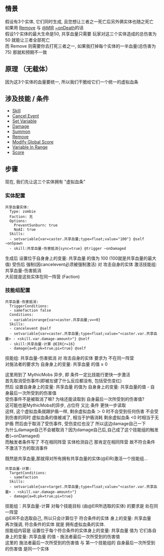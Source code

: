 情景
------
假设有3个实体, 它们同时生成, 且您想让三者之一死亡后另外俩实体也随之死亡  
如果用 [Remove](/技能/列表/remove) 与 [@MIR](/技能/目标选择器) [~onDeath](/技能/触发器)的话  
假设1个实体的最大生命是50, 共享血量只需要 玩家对这三个实体造成的总伤害为 50 就能让三者全部死亡  
而 Remove 则需要你去打死三者之一, 如果我打掉每个实体的一半血量(总伤害为75) 那就和预期不一致

原理 （无载体）
------

因为这3个实体的血量要统一, 所以我们干脆给它们一个统一的虚拟血条  

涉及技能 / 条件
------

- [Skill](/技能/列表/skill)
- [Cancel Event](/技能/列表/cancelevent)
- [Set Variable](/技能/列表/setvariable)
- [Damage](/技能/列表/Damage)
- [Summon](/技能/列表/Summon)
- [Remove](/技能/列表/Remove)
- [Modify Global Score](/技能/列表/modifyglobalscore)
- [Variable In Range](/条件/variableinrange)
- [Score](/条件/Score)

步骤
------

现在, 我们先让这三个实体拥有 "虚拟血条"

### 实体配置

    共享血量实体:
      Type: zombie
      Faction: 无
      Options:
        PreventSunburn: true
        NoAI: true
      Skills:
      - setvariable{var=caster.共享血量;type=float;value="100"} @self ~onSpawn
      - skill:共享血量-伤害抵消{sync=true} @trigger ~onDamaged

生成后 设置位于自身身上的变量: 共享血量 的值为 100 (100就是共享血量的最大值)
受伤后 强制(因cancelevent必须被强制激活) 对 攻击自身的实体 激活技能组: 共享血量-伤害抵消  
大前提是这些实体在同一阵营 (Faction)

### 技能组配置

    共享血量-伤害抵消:
      TriggerConditions:
      - samefaction false
      Conditions:
      - variableinrange{var=caster.共享血量;v=>0}
      Skills:
      - cancelevent @self
      - setvariable{var=caster.共享血量;type=float;value="<caster.var.共享血量> - <skill.var.damage-amount>"} @self
      - skill:共享血量-计算 @EIR{r=16}
      - damage{a=0;pk=true;pi=true} @self

技能组: 共享血量-伤害抵消 对 攻击自身的实体 要求为 不在同一阵营  
对施法者的要求为 自身身上的变量: 共享血量 的值 ≥ 0

这里用到了 MythicMobs 异步, 即 条件一定比技能行更快一步激活  
首先取消受伤事件(即被左键了什么反应都没有, 包括受伤变红)  
然后 设置自身身上的变量: 共享血量 的值为 自身身上的变量: 共享血量的值 - 自身最后一次所受到的伤害值  
受伤事件不是被取消了嘛? 为啥还能读取到 自身最后一次所受到的伤害值?  
这可能也是MythicMobs的异步, 占位符 又比 条件 更快一步读取  
这样, 这个虚拟血条就跟护盾一样, 剩余虚拟血条 ＞ 0 时不会受到任何伤害
不会受到伤害的同时 虚拟血条的值被减了, 相当于护盾消耗 剩余虚拟血条 <0 时相当于无护盾
然后由于取消了受伤事件, 受伤变红也没了 所以这边damage自己一下  
为什么damage自己不会被取消？因为damage自己后,自己成了这个技能组的触发者(~onDamaged)  
而触发者条件写了 不在相同阵营 实体检测自己 那肯定在相同阵营 故不符合条件 不激活下方的取消事件

既然是共享血量,那就得对所有拥有共享血量的实体(@EIR)激活一个技能组...

    共享血量-计算:
      TargetConditions:
      - samefaction
      Skills:
      - setvariable{var=target.共享血量;type=float;value="<caster.var.共享血量> - <skill.var.damage-amount>"}
      - damage{a=0;pk=true;pi=true}

技能组：共享血量-计算 对每个技能目标 (由@EIR所选取的实体) 的要求是 处在同一阵营  
@EIR不会选取自己, 所以只会计算位于 符合条件的实体 身上的变量: 共享血量  
再次强调, 符合条件的实体 就是 拥有虚拟血条的实体.  
技能组内容是 设置位于每个符合条件的实体身上的变量: 共享血量 值为 它们各自身上的变量: 共享血量 的值 - 施法者最后一次所受到的伤害值  
这里的 施法者最后一次所受到的伤害值 与 第一个技能组的 自身最后一次所受到的伤害值 是同一个实体
